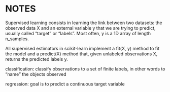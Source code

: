 # NOTES

Supervised learning consists in learning the link between
two datasets: the observed data X and an external variable
y that we are trying to predict, usually called “target” or
“labels”. Most often, y is a 1D array of length n_samples.

All supervised estimators in scikit-learn implement a fit(X, y)
method to fit the model and a predict(X) method that,
given unlabeled observations X, returns the predicted labels y.

classification: classify observations to a set of finite labels,
                in other words to “name” the objects observed

regression: goal is to predict a continuous target variable
